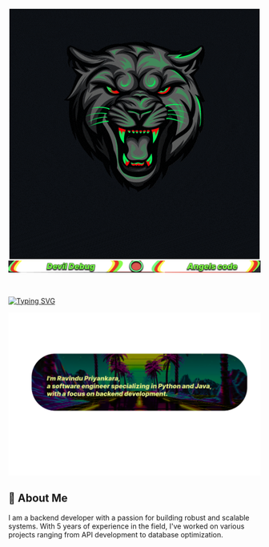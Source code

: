 <p align="center">
  <img src="assets/Ravindu.gif" alt="Alt text">
  <img src="assets/second.png" alt = "text image">
</p>
<br>

[![Typing SVG](https://readme-typing-svg.demolab.com?font=Fira+Code&pause=1000&color=F6F700&random=false&width=435&lines=Hi%2C+I'm+Ravindu!+%F0%9F%91%8B)](https://git.io/typing-svg)

<p align="center">
  <img src="assets/third.png" alt = "text image">
</p>

## 🚀 About Me

I am a backend developer with a passion for building robust and scalable systems. With 5 years of experience in the field, I've worked on various projects ranging from API development to database optimization.
